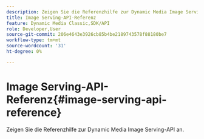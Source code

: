 ```yaml
---
description: Zeigen Sie die Referenzhilfe zur Dynamic Media Image Serving-API an.
title: Image Serving-API-Referenz
feature: Dynamic Media Classic,SDK/API
role: Developer,User
source-git-commit: 206e4643e3926cb85b4be2189743578f88180be7
workflow-type: tm+mt
source-wordcount: '31'
ht-degree: 0%

---
```



# Image Serving-API-Referenz{#image-serving-api-reference}

Zeigen Sie die Referenzhilfe zur Dynamic Media Image Serving-API an.

